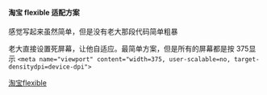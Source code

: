 #### 淘宝 flexible 适配方案

感觉写起来虽然简单，但是没有老大那段代码简单粗暴

老大直接设置死屏幕，让他自适应。最简单方案，但是所有的屏幕都是按 375显示
`<meta name="viewport" content="width=375, user-scalable=no, target-densitydpi=device-dpi">`

[淘宝flexible](https://github.com/amfe/lib-flexible)




